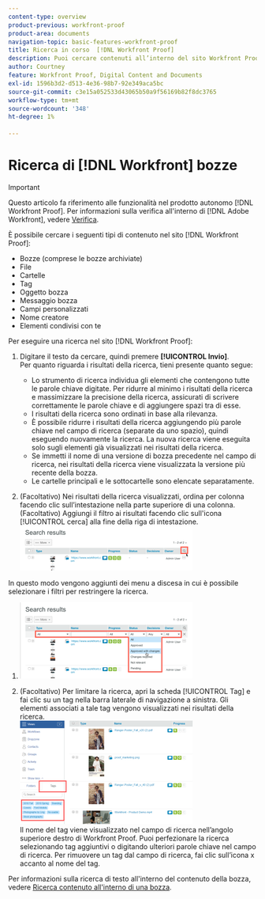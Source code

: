 ```yaml
---
content-type: overview
product-previous: workfront-proof
product-area: documents
navigation-topic: basic-features-workfront-proof
title: Ricerca in corso  [!DNL Workfront Proof]
description: Puoi cercare contenuti all’interno del sito Workfront Proof.
author: Courtney
feature: Workfront Proof, Digital Content and Documents
exl-id: 1596b3d2-d513-4e36-98b7-92e349aca5bc
source-git-commit: c3e15a052533d43065b50a9f56169b82f8dc3765
workflow-type: tm+mt
source-wordcount: '348'
ht-degree: 1%

---
```


# Ricerca di [!DNL Workfront] bozze

>[!IMPORTANT]
>
>Questo articolo fa riferimento alle funzionalità nel prodotto autonomo [!DNL Workfront Proof]. Per informazioni sulla verifica all&#39;interno di [!DNL Adobe Workfront], vedere [Verifica](../../../review-and-approve-work/proofing/proofing.md).

È possibile cercare i seguenti tipi di contenuto nel sito [!DNL Workfront Proof]:

* Bozze (comprese le bozze archiviate)
* File
* Cartelle
* Tag
* Oggetto bozza
* Messaggio bozza
* Campi personalizzati
* Nome creatore
* Elementi condivisi con te

Per eseguire una ricerca nel sito [!DNL Workfront Proof]:

1. Digitare il testo da cercare, quindi premere **[!UICONTROL Invio]**.\
   Per quanto riguarda i risultati della ricerca, tieni presente quanto segue:

   * Lo strumento di ricerca individua gli elementi che contengono tutte le parole chiave digitate. Per ridurre al minimo i risultati della ricerca e massimizzare la precisione della ricerca, assicurati di scrivere correttamente le parole chiave e di aggiungere spazi tra di esse.
   * I risultati della ricerca sono ordinati in base alla rilevanza.
   * È possibile ridurre i risultati della ricerca aggiungendo più parole chiave nel campo di ricerca (separate da uno spazio), quindi eseguendo nuovamente la ricerca. La nuova ricerca viene eseguita solo sugli elementi già visualizzati nei risultati della ricerca.
   * Se immetti il nome di una versione di bozza precedente nel campo di ricerca, nei risultati della ricerca viene visualizzata la versione più recente della bozza.
   * Le cartelle principali e le sottocartelle sono elencate separatamente.

1. (Facoltativo) Nei risultati della ricerca visualizzati, ordina per colonna facendo clic sull’intestazione nella parte superiore di una colonna. (Facoltativo) Aggiungi il filtro ai risultati facendo clic sull&#39;icona [!UICONTROL cerca] alla fine della riga di intestazione. ![Ricerca_filtro_in_Ricerca_risultati.png](assets/search-filter-in-search-results-350x90.png)

In questo modo vengono aggiunti dei menu a discesa in cui è possibile selezionare i filtri per restringere la ricerca.
1. ![Search_filter_boxes_compare_in_Search_results.png](assets/search-filter-boxes-appear-in-search-results-350x154.png)

1. (Facoltativo) Per limitare la ricerca, apri la scheda [!UICONTROL Tag] e fai clic su un tag nella barra laterale di navigazione a sinistra. Gli elementi associati a tale tag vengono visualizzati nei risultati della ricerca.\
   ![Ricerca per tag.png](assets/searching-by-tag-350x209.png)\
   Il nome del tag viene visualizzato nel campo di ricerca nell’angolo superiore destro di Workfront Proof. Puoi perfezionare la ricerca selezionando tag aggiuntivi o digitando ulteriori parole chiave nel campo di ricerca. Per rimuovere un tag dal campo di ricerca, fai clic sull’icona x accanto al nome del tag.

Per informazioni sulla ricerca di testo all&#39;interno del contenuto della bozza, vedere [Ricerca contenuto all&#39;interno di una bozza](../../../review-and-approve-work/proofing/reviewing-proofs-within-workfront/review-a-proof/search-in-a-proof.md).
